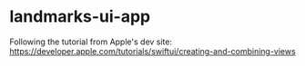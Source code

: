 # landmarks-ui-app
Following the tutorial from Apple's dev site: https://developer.apple.com/tutorials/swiftui/creating-and-combining-views
